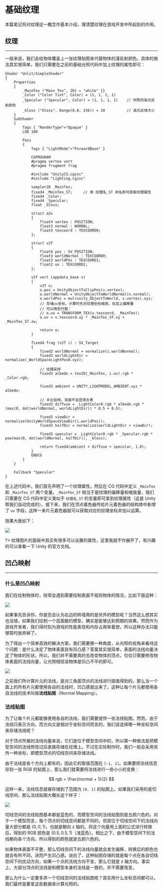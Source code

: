 # 基础纹理

本篇笔记将对纹理这一概念作基本介绍，理清楚纹理在游戏开发中所起到的作用。

## 纹理

---

一般来说，我们会给物体覆盖上一张纹理贴图来代替物体的漫反射颜色。具体的做法其实很简单，我们只需要在之前的基础光照代码中加上纹理的属性即可：

```
Shader "Unlit/SimpleShader"
{
	Properties
	{
		_MainTex ("Main Tex", 2D) = "white" {}
		_Color ("Color Tint", Color) = (1, 1, 1, 1)
		_Specular ("Specular", Color) = (1, 1, 1, 1)	// 材质的高光反射颜色
		_Gloss ("Gloss", Range(8.0, 256)) = 20			// 高光区域大小
	}
	SubShader
	{
		Tags { "RenderType"="Opaque" }
		LOD 100

		Pass
		{
			Tags { "LightMode"="ForwardBase" }

			CGPROGRAM
			#pragma vertex vert
			#pragma fragment frag
			
			#include "UnityCG.cginc"
			#include "Lighting.cginc"

			sampler2D _MainTex;
			fixed4 _MainTex_ST;		// 用 纹理名_ST 命名即可获取纹理属性
			fixed4 _Color;
			fixed4 _Specular;
			float _Gloss;

			struct a2v
			{
				float4 vertex : POSITION;
				float3 normal : NORMAL;
				float4 texcoord : TEXCOORD0;
			};

			struct v2f
			{
				float4 pos : SV_POSITION;
				float3 worldNormal : TEXCOORD0;
				float3 worldPos : TEXCOORD1;
				float2 uv : TEXCOORD2;
			};
			
			v2f vert (appdata_base v)
			{
				v2f o;
				o.pos = UnityObjectToClipPos(v.vertex);
				o.worldNormal = UnityObjectToWorldNormal(v.normal);
				o.worldPos = mul(unity_ObjectToWorld, v.vertex).xyz;
				// 存储uv坐标，计算时先对纹理坐标缩放，在加上偏移量
				// 可以用宏代替：
				// o.uv = TRANSFORM_TEX(v.texcoord, _MainTex);
				o.uv = v.texcoord.xy * _MainTex_ST.xy + _MainTex_ST.zw;

				return o;
			}
			
			fixed4 frag (v2f i) : SV_Target
			{
				fixed3 worldNormal = normalize(i.worldNormal);
				fixed3 worldLightDir = normalize(_WorldSpaceLightPos0.xyz);

				// 纹理采样
				fixed3 albedo = tex2D(_MainTex, i.uv).rgb * _Color.rgb;

				fixed3 ambient = UNITY_LIGHTMODEL_AMBIENT.xyz * albedo;

				// 半兰伯特，背面不会显得太黑
				fixed3 diffuse = _LightColor0.rgb * albedo.rgb * (max(0, dot(worldNormal, worldLightDir)) * 0.5 + 0.5);

				fixed3 viewDir = normalize(UnityWorldSpaceViewDir(i.worldPos));
				fixed3 halfDir = normalize(worldLightDir + viewDir);

				fixed3 specular = _LightColor0.rgb * _Specular.rgb * pow(max(0, dot(worldNormal, halfDir)), _Gloss);

				return fixed4(ambient + diffuse + specular, 1.0);
			}
			ENDCG
		}
	}

	Fallback "Specular"
}
```

在上述代码中，我们首先声明了一个纹理属性，然后在 CG 代码中定义 `_MainTex` 和 `_MainTex_ST` 两个变量。`_MainTex_ST` 相当于是纹理的偏移量和缩放量，我们只需要在 CG 代码中定义类似于 `纹理名_ST` 的变量即可拿到纹理属性（这是 Unity 帮我们自动完成的）。接下来，我们在顶点着色器传给片元着色器的结构体中新增了 `uv` 字段，这样一来片元着色器就可以获取对应的纹理坐标并加以运算。

效果大致如下：

![](http://cdn.fantasticmiao.cn/image/post/Unity/Advanced/%E5%9F%BA%E7%A1%80%E7%BA%B9%E7%90%86/%E7%AE%80%E5%8D%95%E7%BA%B9%E7%90%86.png)

?> 纹理图片的面板中其实有很多可以设置的属性，这里我就不作展开了，有兴趣的可以查看一下 Unity 的官方文档。

## 凹凸映射

---

### 什么是凹凸映射

我们在绘制物体时，经常会遇到需要绘制表面不规则物体的情况，比如下面这种：

![](http://cdn.fantasticmiao.cn/image/post/Unity/Advanced/%E5%9F%BA%E7%A1%80%E7%BA%B9%E7%90%86/normal_mapping_compare.png)

如果事先告诉你，你是否会认为右边的砖墙用的是另外的模型呢？当然这么想其实也没错，如果我们绘制一个高面数的模型，确实是能够达到预期的效果。然而作为游戏开发者，我们得时刻为游戏的性能表现和内存占用率着想，所以这种办法只能够暂时放弃掉了。

为了得出一个简单高效的解决方案，我们需要换一种角度，从光照的视角来看待这个问题：是什么决定了物体表面具有凹凸感？答案其实很简单，表面的法线向量决定了物体的形状。所以，我们并不需要真的去改变物体的顶点，仅仅只需要修改物体表面的法线向量，让光照相信该物体是凹凸不平的即可。

![](http://cdn.fantasticmiao.cn/image/post/Unity/Advanced/%E5%9F%BA%E7%A1%80%E7%BA%B9%E7%90%86/normal_mapping_surfaces.png)

之前我们所计算片元的法线，是对三角面顶点的法线进行插值得到的。那么当一个面上的所有片元都使用各自的法线时，凹凸感就出来了。这种让每个片元都使用各自法线的技术叫做**法线贴图**（Normal Mapping）。

### 法线贴图

为了让每个片元都能够使用各自的法线，我们需要提供一张法线贴图。然而，由于法线只表示方向，而方向又是相对于坐标空间而言的，我们该选择哪一种坐标空间来存储法线呢？

对于顶点所属的法线向量来说，它们是位于模型空间中的，所以第一种做法是把模型空间的法线修改过后直接存储在纹理上。不过在实际制作时，我们一般会采用另外一种坐标，即模型顶点的切线空间来存储法线。

由于法线是各个方向上都有的，因此它的取值范围在 `[-1, 1]`。如果要把法线信息存到一张 RGB 的贴图上，那么我们就需要将法线进行一些小小的变换：

$$ rgb = \frac{normal + 1}{2} $$

这样一来，法线信息就被存储到了范围为 `[0, 1]` 的贴图上。如果我们采用的是切线空间，那么法线贴图大概长这个样子：

![](http://cdn.fantasticmiao.cn/image/post/Unity/Advanced/%E5%9F%BA%E7%A1%80%E7%BA%B9%E7%90%86/normal_mapping_normal_map.png)

切线空间的法线贴图基本都是蓝色的，而模型空间的法线贴图则是五颜六色的。对于一个模型而言，每个顶点的切线空间都是不同的，但其位于切线空间下的法线向量大部分都是 $(0, 0, 1)$，也就是朝向 z 轴的。将这个向量用上面的公式进行转换后，得到的 RGB 颜色是 $(0.5, 0.5, 1)$（浅蓝色）。相比之下，由于模型空间下的法线朝向各个方向，所以得到的颜色就是五颜六色的。

如果物体表面不平整，那么切线空间下的法线向量就会发生偏移，转换后的颜色也就会有所不同，进而产生凹凸感。说白了，这种贴图存储的就是每个点在各自切线空间下的扰动方向，如果一个点的法线方向不变，那么它就是 z 轴方向。事实上，大部分顶点的法线是和模型本身的法线是一致的，并不需要改变。

那么为什么一定要多弄一个切线空间的法线贴图呢？其实用什么坐标空间都可以，我们最终是要拿这些数据来计算光照的。
